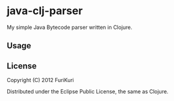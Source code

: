 # java-clj-parser
My simple Java Bytecode parser written in Clojure.

## Usage



## License

Copyright (C) 2012 FuriKuri

Distributed under the Eclipse Public License, the same as Clojure.
